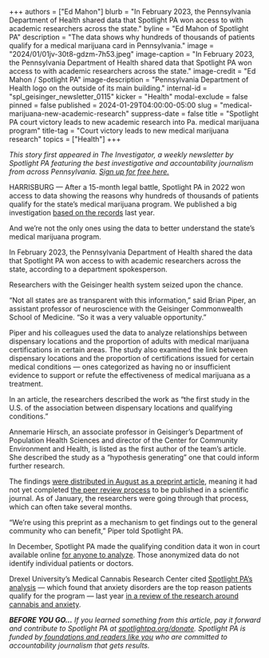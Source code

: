 +++
authors = ["Ed Mahon"]
blurb = "In February 2023, the Pennsylvania Department of Health shared data that Spotlight PA won access to with academic researchers across the state."
byline = "Ed Mahon of Spotlight PA"
description = "The data shows why hundreds of thousands of patients qualify for a medical marijuana card in Pennsylvania."
image = "2024/01/01jv-30t8-gdzm-7h53.jpeg"
image-caption = "In February 2023, the Pennsylvania Department of Health shared data that Spotlight PA won access to with academic researchers across the state."
image-credit = "Ed Mahon / Spotlight PA"
image-description = "Pennsylvania Department of Health logo on the outside of its main building."
internal-id = "spl_geisinger_newsletter_0115"
kicker = "Health"
modal-exclude = false
pinned = false
published = 2024-01-29T04:00:00-05:00
slug = "medical-marijuana-new-academic-research"
suppress-date = false
title = "Spotlight PA court victory leads to new academic research into Pa. medical marijuana program"
title-tag = "Court victory leads to new medical marijuana research"
topics = ["Health"]
+++

<em>This story first appeared in The Investigator, a weekly newsletter by Spotlight PA featuring the best investigative and accountability journalism from across Pennsylvania. </em><a href="https://www.spotlightpa.org/newsletters"><em>Sign up for free here.</em></a><em></em>

HARRISBURG — After a 15-month legal battle, Spotlight PA in 2022 won access to data showing the reasons why hundreds of thousands of patients qualify for the state’s medical marijuana program. We published a big investigation <a href="https://www.spotlightpa.org/news/2023/01/pa-medical-marijuana-certification-card-anxiety/">based on the records</a> last year.

And we’re not the only ones using the data to better understand the state’s medical marijuana program.

In February 2023, the Pennsylvania Department of Health shared the data that Spotlight PA won access to with academic researchers across the state, according to a department spokesperson.

<script src="https://www.spotlightpa.org/embed.js" async></script><div data-spl-embed-version="1" data-spl-src="https://www.spotlightpa.org/embeds/newsletter/"></div>

Researchers with the Geisinger health system seized upon the chance.

“Not all states are as transparent with this information,” said Brian Piper, an assistant professor of neuroscience with the Geisinger Commonwealth School of Medicine. “So it was a very valuable opportunity.”

Piper and his colleagues used the data to analyze relationships between dispensary locations and the proportion of adults with medical marijuana certifications in certain areas. The study also examined the link between dispensary locations and the proportion of certifications issued for certain medical conditions — ones categorized as having no or insufficient evidence to support or refute the effectiveness of medical marijuana as a treatment.

In an article, the researchers described the work as “the first study in the U.S. of the association between dispensary locations and qualifying conditions.”

Annemarie Hirsch, an associate professor in Geisinger’s Department of Population Health Sciences and director of the Center for Community Environment and Health, is listed as the first author of the team’s article. She described the study as a “hypothesis generating” one that could inform further research.

The findings <a href="https://www.medrxiv.org/content/10.1101/2023.08.14.23294072v1.full.pdf">were distributed in August as a preprint article</a>, meaning it had not yet completed <a href="https://www.medrxiv.org/content/about-medrxiv">the peer review process</a> to be published in a scientific journal. As of January, the researchers were going through that process, which can often take several months.

“We’re using this preprint as a mechanism to get findings out to the general community who can benefit,” Piper told Spotlight PA.

<script src="https://www.spotlightpa.org/embed.js" async></script><div data-spl-embed-version="1" data-spl-src="https://www.spotlightpa.org/embeds/donate/"></div>

In December, Spotlight PA made the qualifying condition data it won in court available online <a href="https://www.spotlightpa.org/news/2023/12/pennsylvania-medical-marijuana-data-available/">for anyone to analyze</a>. Those anonymized data do not identify individual patients or doctors.

Drexel University’s Medical Cannabis Research Center cited <a href="https://www.spotlightpa.org/news/2023/01/pa-medical-marijuana-certification-card-anxiety/">Spotlight PA’s analysis</a> — which found that anxiety disorders are the top reason patients qualify for the program — last year <a href="https://drexel.edu/cannabis-research/research/research-highlights/2023/April/anxiety_cannabis_fact_sheet/">in a review of the research around cannabis and anxiety</a>.

<strong><em>BEFORE YOU GO…</em></strong><em> If you learned something from this article, pay it forward and contribute to Spotlight PA at </em><a href="http://spotlightpa.org/donate"><em>spotlightpa.org/donate</em></a><em>. Spotlight PA is funded by</em><a href="https://www.spotlightpa.org/support"><em> foundations and readers like you</em></a><em> who are committed to accountability journalism that gets results.</em>

